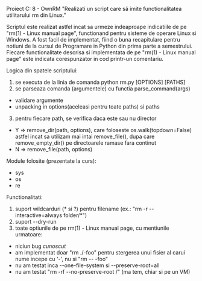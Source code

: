 Proiect C: 8 - OwnRM
"Realizati un script care să imite functionalitatea utilitarului rm din Linux."

Scriptul este realizat astfel incat sa urmeze indeaproape indicatiile de pe "rm(1) - Linux manual page", functionand pentru sisteme de operare Linux si Windows.
A fost facil de implementat, fiind o buna recapitulare pentru notiuni de la cursul de Programare in Python din prima parte a semestrului.
Fiecare functionalitate descrisa si implementata de pe "rm(1) - Linux manual page" este indicata corespunzator in cod printr-un comentariu.

Logica din spatele scriptului:
1. se executa de la linia de comanda python rm.py [OPTIONS] [PATHS]
2. se parseaza comanda (argumentele) cu functia parse_command(args)
- validare argumente
- unpacking in options(aceleasi pentru toate paths) si paths
3. pentru fiecare path, se verifica daca este sau nu director
- Y => remove_dir(path, options), care foloseste os.walk(topdown=False) astfel incat sa utilizam mai intai remove_file(), dupa care remove_empty_dir() pe directoarele ramase fara continut
- N => remove_file(path, options)

Module folosite (prezentate la curs):
- sys
- os
- re

Functionalitati:
1. suport wildcarduri (* si ?) pentru filename (ex.: "rm -r --interactive=always folder/*")
2. suport --dry-run
3. toate optiunile de pe rm(1) - Linux manual page, cu mentiunile urmatoare:
- niciun bug *cunoscut*
- am implementat doar "rm ./-foo" pentru stergerea unui fisier al carui nume incepe cu '-', nu si "rm -- -foo"
- nu am testat inca --one-file-system si --preserve-root=all
- nu am testat "rm -rf --no-preserve-root /" (ma tem, chiar si pe un VM)